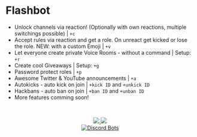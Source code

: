 # Flashbot
- Unlock channels via reaction! (Optionally with own reactions, multiple switchings possible) | `+c`
- Accept rules via reaction and get a role. On unreact get kicked or lose the role. NEW: with a custom Emoji | `+v`
- Let everyone create private Voice Rooms - without a command | Setup: `+r`
- Create cool Giveaways | Setup: `+g`
- Password protect roles | `+p`
- Awesome Twitter & YouTube announcements | `+a`
- Autokicks - auto kick on join | `+kick ID` and `+unkick ID`
- Hackbans - auto ban on join | `+ban ID` and `+unban ID`
- More features comming soon!
<br/>
<p align="center">
<a href="http://flashbot.de/invite/"><img src="https://i.imgur.com/Xb9odYL.png">
</a>
<a href="https://discord.gg/Np48ZJQ"><img src="https://discordapp.com/api/guilds/357492346490978304/embed.png?style=banner2">
</a>
<br/>

<a href="https://discordbots.org/bot/358566523796717570">
  <img src="https://discordbots.org/api/widget/358566523796717570.svg" alt="Discord Bots" />
</a>
</p>
